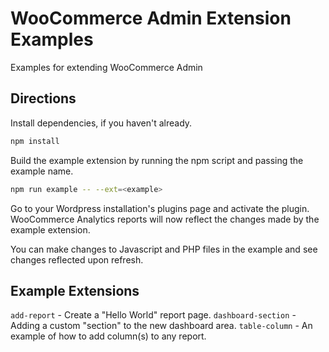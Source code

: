 # WooCommerce Admin Extension Examples

Examples for extending WooCommerce Admin

## Directions

Install dependencies, if you haven't already.

```bash
npm install
```

Build the example extension by running the npm script and passing the example name.

```bash
npm run example -- --ext=<example>
```

Go to your Wordpress installation's plugins page and activate the plugin. WooCommerce Analytics reports will now reflect the changes made by the example extension.

You can make changes to Javascript and PHP files in the example and see changes reflected upon refresh.

## Example Extensions

`add-report` - Create a "Hello World" report page.
`dashboard-section` - Adding a custom "section" to the new dashboard area.
`table-column` - An example of how to add column(s) to any report.
